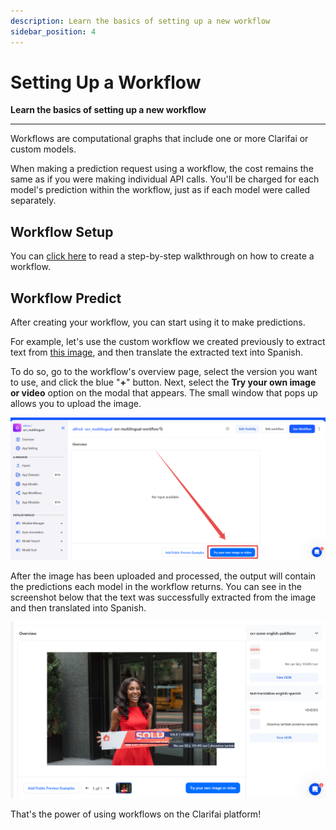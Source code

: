 ```yaml
---
description: Learn the basics of setting up a new workflow
sidebar_position: 4
---
```


# Setting Up a Workflow

**Learn the basics of setting up a new workflow**
<hr />

Workflows are computational graphs that include one or more Clarifai or custom models.

When making a prediction request using a workflow, the cost remains the same as if you were making individual API calls. You'll be charged for each model's prediction within the workflow, just as if each model were called separately.

## Workflow Setup

You can [click here](https://docs.clarifai.com/portal-guide/workflows/input-nodes/#create-your-workflow) to read a step-by-step walkthrough on how to create a workflow. 

## Workflow Predict

After creating your workflow, you can start using it to make predictions. 

For example, let's use the custom workflow we created previously to extract text from [this image](https://samples.clarifai.com/featured-models/ocr-woman-holding-sold-sign.jpg), and then translate the extracted text into Spanish.

To do so, go to the workflow's overview page, select the version you want to use, and click the blue "**+**" button. Next, select the **Try your own image or video** option on the modal that appears. The small window that pops up allows you to upload the image.

![try your own image or video](/img/community_2/workflow_predict_try_your_own_image.png)

After the image has been uploaded and processed, the output will contain the predictions each model in the workflow returns. You can see in the screenshot below that the text was successfully extracted from the image and then translated into Spanish. 

![workflow prediction](/img/community_2/workflow_prediction_output.png)

That's the power of using workflows on the Clarifai platform!